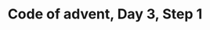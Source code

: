 ---
title: "Code of advent, Day 3, Step 1"
tags: [C#]
description: Code of advent challenge, Day 3, Step 1.
github_url: https://github.com/JoshuaHartop/AdventOfCodeDay3Step1
---